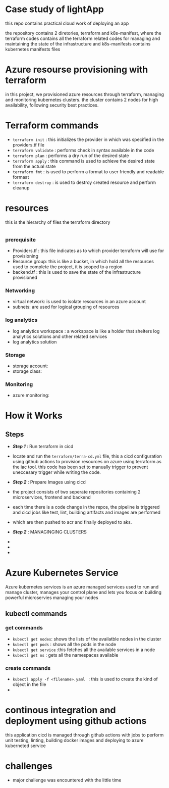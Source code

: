 # Case study of lightApp

this repo contains practical cloud work of deploying an app 

the repository contains 2 diretories, terraform and k8s-manifest, where the terraform codes contains all the terraform 
related codes for managing and maintaining the state of the infrastructure and k8s-manifests contains kubernetes
manifests files

# Azure resourse provisioning with terraform
in this project, we provisioned azure resources through terraform, managing and monitoring kubernetes clusters.
the cluster contains 2 nodes for high availability, following security best practices.


# Terraform commands
- `terraform init` : this initializes the provider in which was specified in the providers.tf file
- `terraform validate` : performs check in syntax available in the code
- `terraform plan` : performs a dry run of the desired state
- `terraform apply` : this command is used to achieve the desired state from the actual state
- `terraform fmt` : is used to perform a format to user friendly and readable formaat
- `terraform destroy` : is used to destroy created resource and perform cleanup

# resources
this is the hierarchy of files the terraform directory


![]()

### prerequisite
- Providers.tf : this file indicates as to which provider terraform will use for provisioning
- Resource group: this is like a bucket, in which hold all the resources used to complete the project,
  it is scoped to a region
- backend.tf : this is used to save the state of the infrastructure provisioned

### Networking

- virtual network: is used to isolate resources in an azure account
- subnets: are used for logical grouping of resources

### log analytics
- log analytics workspace : a workspace is like a holder that shelters log analytics solutions and other related services
- log analytics solution

### Storage 
- storage account:
- storage class:

### Monitoring
- azure monitoring:

# How it Works
## Steps

- ***Step 1*** : Run terraform in cicd
- locate and run the `terraform/terra-cd.yml` file, this a cicd configuration using
  github actions to provision resources on azure using terraform as the iac tool.
  this code has been set to manually trigger to prevent uneccesary trigger while writing the code.
  
- ***Step 2*** : Prepare Images using cicd
- the project consists of two seperate repositories containing 2 microservices, frontend and backend
- each time there is a code change in the repos, the pipeline is triggered and cicd jobs like test, lint,
  building artifacts and images are performed
-  which are then pushed to acr and finally deployed to aks.

- ***Step 2*** : MANAGINGING CLUSTERS
- 
- 
- 

# Azure Kubernetes Service
Azure kubernetes services is an azure managed services used to run and manage cluster, 
manages your control plane and lets you focus on building powerful microservies managing your nodes

## kubectl commands
### get commands
- `kubectl get nodes`: shows the lists of the availatble nodes in the cluster
- `kubectl get pods` : shows all the pods in the node
- `kubectl get service` :this fetches all the available services in a node
- `kubectl get ns` : gets all the namespaces available

### create commands
- `kubectl apply -f <filename>.yaml ` : this is used to create the kind of object in the file
- 

# continous integration and deployment using github actions
this application cicd is managed through github actions with jobs to perform unit testing,
linting, building docker images and deploying to azure kuberneted service


# challenges
- major challenge was encountered with the little time
